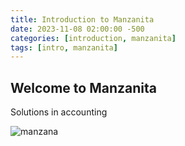 ```yaml
---
title: Introduction to Manzanita
date: 2023-11-08 02:00:00 -500
categories: [introduction, manzanita]
tags: [intro, manzanita]
---
```



## Welcome to Manzanita

Solutions in accounting

![manzana](https://img.freepik.com/fotos-premium/manzana-silvestre-europea-o-fruta-manzana-bosque-monton-manzanas-rojas-maduras-frescas-colgando-rama-arbol_653449-4286.jpg?w=2000)